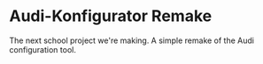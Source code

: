 # Audi-Konfigurator Remake

The next school project we're making. A simple remake of the Audi configuration tool.
